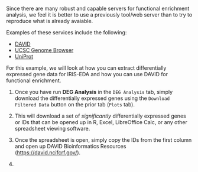 <br/>
Since there are many robust and capable servers for functional enrichment
analysis, we feel it is better to use a previously tool/web server than to 
try to reproduce what is already avaiable.

Examples of these services include the following:
  * [DAVID](https://david.ncifcrf.gov/)
  * [UCSC Genome Browser](https://genome.ucsc.edu/)
  * [UniProt](https://www.uniprot.org/)

For this example, we will look at how you can extract differentially 
expressed gene data for IRIS-EDA and how you can use DAVID for functional
enrichment.

1. Once you have run **DEG Analysis** in the `DEG Analysis` tab, simply
   download the differentially expressed genes using the 
   `Download Filtered Data` button on the prior tab (`Plots` tab).
   
2. This will download a set of *significantly* differentially expressed genes 
   or IDs that can be opened up in R, Excel, LibreOffice Calc, or any other
   spreadsheet viewing software.
   
3. Once the spreadsheet is open, simply copy the IDs from the first column and
   open up DAVID Bioinformatics Resources (https://david.ncifcrf.gov/).
   
4. 
